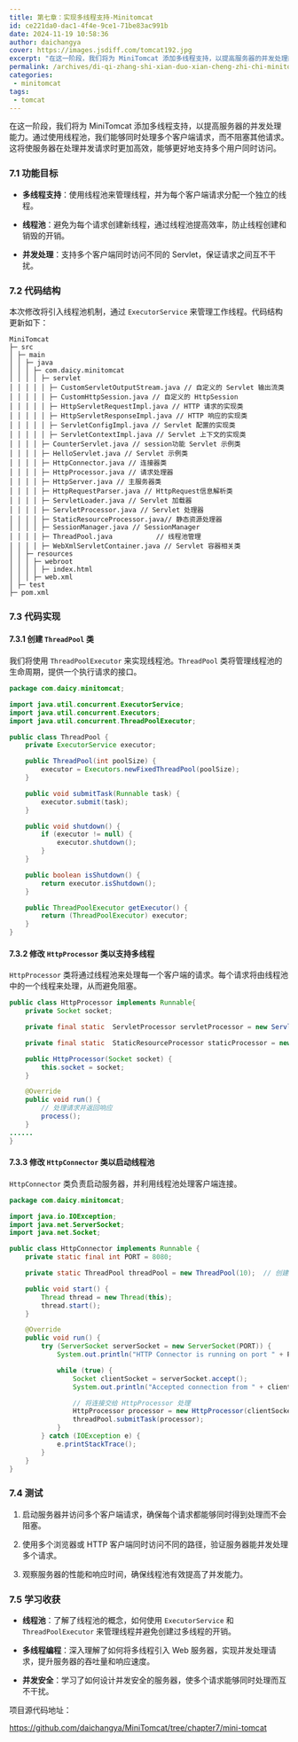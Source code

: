 ```yaml
---
title: 第七章：实现多线程支持-Minitomcat
id: ce221da0-dac1-4f4e-9ce1-71be83ac991b
date: 2024-11-19 10:58:36
author: daichangya
cover: https://images.jsdiff.com/tomcat192.jpg
excerpt: "在这一阶段，我们将为 MiniTomcat 添加多线程支持，以提高服务器的并发处理能力。通过使用线程池，我们能够同时处理多个客户端请求，而不阻塞其他请求。这将使服务器在处理并发请求时更加高效，能够更好地支持多个用户同时访问。 7.1 功能目标 多线程支持：使用线程池来管理线程，并为每个客户端请求分配"
permalink: /archives/di-qi-zhang-shi-xian-duo-xian-cheng-zhi-chi-minitomcat/
categories:
 - minitomcat
tags: 
 - tomcat
---
```


在这一阶段，我们将为 MiniTomcat 添加多线程支持，以提高服务器的并发处理能力。通过使用线程池，我们能够同时处理多个客户端请求，而不阻塞其他请求。这将使服务器在处理并发请求时更加高效，能够更好地支持多个用户同时访问。

### 7.1 功能目标

+   **多线程支持**：使用线程池来管理线程，并为每个客户端请求分配一个独立的线程。
    
+   **线程池**：避免为每个请求创建新线程，通过线程池提高效率，防止线程创建和销毁的开销。
    
+   **并发处理**：支持多个客户端同时访问不同的 Servlet，保证请求之间互不干扰。
    

### 7.2 代码结构

本次修改将引入线程池机制，通过 `ExecutorService` 来管理工作线程。代码结构更新如下：

```
MiniTomcat
├─ src
│ ├─ main
│ │ ├─ java
│ │ │ ├─ com.daicy.minitomcat
│ │ │ │ ├─ servlet
│ │ │ │ │ ├─ CustomServletOutputStream.java // 自定义的 Servlet 输出流类
│ │ │ │ │ ├─ CustomHttpSession.java // 自定义的 HttpSession
│ │ │ │ │ ├─ HttpServletRequestImpl.java // HTTP 请求的实现类
│ │ │ │ │ ├─ HttpServletResponseImpl.java // HTTP 响应的实现类
│ │ │ │ │ ├─ ServletConfigImpl.java // Servlet 配置的实现类
│ │ │ │ │ ├─ ServletContextImpl.java // Servlet 上下文的实现类
│ │ │ │ ├─ CounterServlet.java // session功能 Servlet 示例类
│ │ │ │ ├─ HelloServlet.java // Servlet 示例类
│ │ │ │ ├─ HttpConnector.java // 连接器类
│ │ │ │ ├─ HttpProcessor.java // 请求处理器
│ │ │ │ ├─ HttpServer.java // 主服务器类
│ │ │ │ ├─ HttpRequestParser.java // HttpRequest信息解析类
│ │ │ │ ├─ ServletLoader.java // Servlet 加载器
│ │ │ │ ├─ ServletProcessor.java // Servlet 处理器
│ │ │ │ ├─ StaticResourceProcessor.java// 静态资源处理器
│ │ │ │ ├─ SessionManager.java // SessionManager
│ │ │ │ ├─ ThreadPool.java           // 线程池管理
│ │ │ │ ├─ WebXmlServletContainer.java // Servlet 容器相关类
│ │ ├─ resources
│ │ │ ├─ webroot
│ │ │ │ ├─ index.html
│ │ │ ├─ web.xml
│ ├─ test
├─ pom.xml
```

### 7.3 代码实现

#### 7.3.1 创建 `ThreadPool` 类

我们将使用 `ThreadPoolExecutor` 来实现线程池。`ThreadPool` 类将管理线程池的生命周期，提供一个执行请求的接口。

```java
package com.daicy.minitomcat;

import java.util.concurrent.ExecutorService;
import java.util.concurrent.Executors;
import java.util.concurrent.ThreadPoolExecutor;

public class ThreadPool {
    private ExecutorService executor;

    public ThreadPool(int poolSize) {
        executor = Executors.newFixedThreadPool(poolSize);
    }

    public void submitTask(Runnable task) {
        executor.submit(task);
    }

    public void shutdown() {
        if (executor != null) {
            executor.shutdown();
        }
    }

    public boolean isShutdown() {
        return executor.isShutdown();
    }

    public ThreadPoolExecutor getExecutor() {
        return (ThreadPoolExecutor) executor;
    }
}
```

#### 7.3.2 修改 `HttpProcessor` 类以支持多线程

`HttpProcessor` 类将通过线程池来处理每一个客户端的请求。每个请求将由线程池中的一个线程来处理，从而避免阻塞。

```java
public class HttpProcessor implements Runnable{
    private Socket socket;

    private final static  ServletProcessor servletProcessor = new ServletProcessor();

    private final static  StaticResourceProcessor staticProcessor = new StaticResourceProcessor();

    public HttpProcessor(Socket socket) {
        this.socket = socket;
    }

    @Override
    public void run() {
        // 处理请求并返回响应
        process();
    }
......
}
```

#### 7.3.3 修改 `HttpConnector` 类以启动线程池

`HttpConnector` 类负责启动服务器，并利用线程池处理客户端连接。

```java
package com.daicy.minitomcat;

import java.io.IOException;
import java.net.ServerSocket;
import java.net.Socket;

public class HttpConnector implements Runnable {
    private static final int PORT = 8080;

    private static ThreadPool threadPool = new ThreadPool(10);  // 创建一个线程池，最多支持 10 个并发请求

    public void start() {
        Thread thread = new Thread(this);
        thread.start();
    }

    @Override
    public void run() {
        try (ServerSocket serverSocket = new ServerSocket(PORT)) {
            System.out.println("HTTP Connector is running on port " + PORT);

            while (true) {
                Socket clientSocket = serverSocket.accept();
                System.out.println("Accepted connection from " + clientSocket.getInetAddress());

                // 将连接交给 HttpProcessor 处理
                HttpProcessor processor = new HttpProcessor(clientSocket);
                threadPool.submitTask(processor);
            }
        } catch (IOException e) {
            e.printStackTrace();
        }
    }
}
```

### 7.4 测试

1.  启动服务器并访问多个客户端请求，确保每个请求都能够同时得到处理而不会阻塞。
    
2.  使用多个浏览器或 HTTP 客户端同时访问不同的路径，验证服务器能并发处理多个请求。
    
3.  观察服务器的性能和响应时间，确保线程池有效提高了并发能力。
    

### 7.5 学习收获

+   **线程池**：了解了线程池的概念，如何使用 `ExecutorService` 和 `ThreadPoolExecutor` 来管理线程并避免创建过多线程的开销。
    
+   **多线程编程**：深入理解了如何将多线程引入 Web 服务器，实现并发处理请求，提升服务器的吞吐量和响应速度。
    
+   **并发安全**：学习了如何设计并发安全的服务器，使多个请求能够同时处理而互不干扰。
    

项目源代码地址：

https://github.com/daichangya/MiniTomcat/tree/chapter7/mini-tomcat